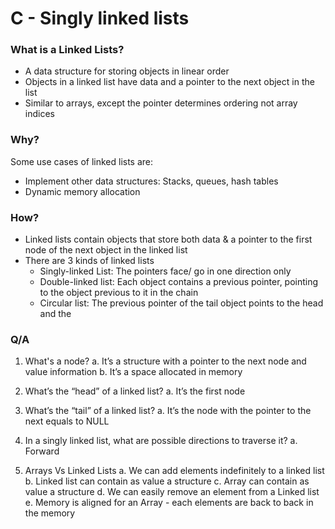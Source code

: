 # C - Singly linked lists

### What is a Linked Lists?

* A data structure for storing objects in linear order 
* Objects in a linked list have data and a pointer to the next object in the list
* Similar to arrays, except the pointer determines ordering not array indices 

### Why?

Some use cases of linked lists are:
* Implement other data structures: Stacks, queues, hash tables 
* Dynamic memory allocation

### How?

* Linked lists contain objects that store both data & a pointer to the first node of the next object in the linked list
* There are 3 kinds of linked lists
	* Singly-linked List: The pointers face/ go in one direction only
	* Double-linked list: Each object contains a previous pointer, pointing to the object previous to it in the chain
	* Circular list: The previous pointer of the tail object points to the head and the  

### Q/A

1. What's a node?
	a. It’s a structure with a pointer to the next node and value information
	b. It’s a space allocated in memory

2. What’s the “head” of a linked list?
	a. It’s the first node

3. What’s the “tail” of a linked list?
	a. It’s the node with the pointer to the next equals to NULL

4. In a singly linked list, what are possible directions to traverse it?
	a. Forward

5. Arrays Vs Linked Lists
	a. We can add elements indefinitely to a linked list
	b. Linked list can contain as value a structure
	c. Array can contain as value a structure
	d. We can easily remove an element from a Linked list
	e. Memory is aligned for an Array - each elements are back to back in the memory


